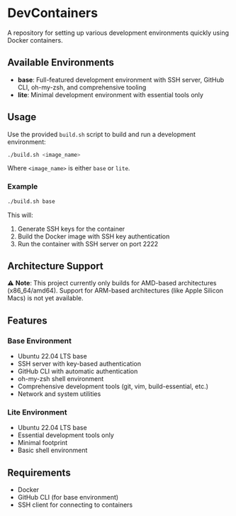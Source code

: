 # DevContainers

A repository for setting up various development environments quickly using Docker containers.

## Available Environments

- **base**: Full-featured development environment with SSH server, GitHub CLI, oh-my-zsh, and comprehensive tooling
- **lite**: Minimal development environment with essential tools only

## Usage

Use the provided `build.sh` script to build and run a development environment:

```bash
./build.sh <image_name>
```

Where `<image_name>` is either `base` or `lite`.

### Example

```bash
./build.sh base
```

This will:
1. Generate SSH keys for the container
2. Build the Docker image with SSH key authentication
3. Run the container with SSH server on port 2222

## Architecture Support

⚠️ **Note**: This project currently only builds for AMD-based architectures (x86_64/amd64). Support for ARM-based architectures (like Apple Silicon Macs) is not yet available.

## Features

### Base Environment
- Ubuntu 22.04 LTS base
- SSH server with key-based authentication
- GitHub CLI with automatic authentication
- oh-my-zsh shell environment
- Comprehensive development tools (git, vim, build-essential, etc.)
- Network and system utilities

### Lite Environment
- Ubuntu 22.04 LTS base
- Essential development tools only
- Minimal footprint
- Basic shell environment

## Requirements

- Docker
- GitHub CLI (for base environment)
- SSH client for connecting to containers
